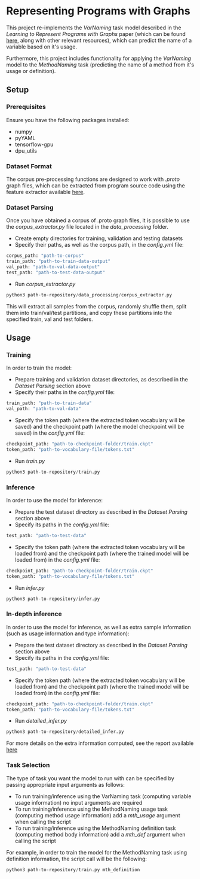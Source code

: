 # Representing Programs with Graphs

This project re-implements the _VarNaming_ task model described in the _Learning to Represent Programs with Graphs_ paper 
(which can be found [here](https://ml4code.github.io/publications/allamanis2018learning/), along with other relevant resources), 
which can predict the name of a variable based on it's usage.

Furthermore, this project includes functionality for applying the _VarNaming_ model to the _MethodNaming_ task 
(predicting the name of a method from it's usage or definition). 


## Setup 
### Prerequisites

Ensure you have the following packages installed:

- numpy
- pyYAML
- tensorflow-gpu
- dpu_utils


### Dataset Format

The corpus pre-processing functions are designed to work with _.proto_ 
graph files, which can be extracted from program source code using the feature
extractor available [here](https://github.com/acr31/features-javac).




### Dataset Parsing

Once you have obtained a corpus of .proto graph files, it is possible
to use the _corpus_extractor.py_ file located in the _data_processing_ folder.

- Create empty directories for training, validation and testing datasets
- Specify their paths, as well as the corpus path, in the
_config.yml_ file:
```python
corpus_path: "path-to-corpus"
train_path: "path-to-train-data-output"
val_path: "path-to-val-data-output"
test_path: "path-to-test-data-output"
```
- Run _corpus_extractor.py_ 

```python
python3 path-to-repository/data_processing/corpus_extractor.py
```

This will extract all samples from the corpus, randomly shuffle them,
split them into train/val/test partitions, and copy these partitions into the specified
train, val and test folders.



## Usage

### Training 

In order to train the model:

- Prepare training and validation dataset directories, 
as described in the _Dataset Parsing_ section above
- Specify their paths in the _config.yml_ file:
```python
train_path: "path-to-train-data"
val_path: "path-to-val-data"
```
- Specify the token path 
(where the extracted token vocabulary will be saved)
and the checkpoint path (where the model checkpoint will be saved) in the _config.yml_ file:
```python
checkpoint_path: "path-to-checkpoint-folder/train.ckpt"
token_path: "path-to-vocabulary-file/tokens.txt"
```
- Run _train.py_

```python
python3 path-to-repository/train.py
```


### Inference

In order to use the model for inference:

- Prepare the test dataset directory
as described in the _Dataset Parsing_ section above
- Specify its paths in the _config.yml_ file:
```python
test_path: "path-to-test-data"
```
- Specify the token path 
(where the extracted token vocabulary will be loaded from)
and the checkpoint path (where the trained model will be loaded from) in the _config.yml_ file:
```python
checkpoint_path: "path-to-checkpoint-folder/train.ckpt"
token_path: "path-to-vocabulary-file/tokens.txt"
```
- Run _infer.py_

```python
python3 path-to-repository/infer.py
```


### In-depth inference

In order to use the model for inference, as well as extra sample information
(such as usage information and type information):

- Prepare the test dataset directory
as described in the _Dataset Parsing_ section above
- Specify its paths in the _config.yml_ file:
```python
test_path: "path-to-test-data"
```
- Specify the token path 
(where the extracted token vocabulary will be loaded from)
and the checkpoint path (where the trained model will be loaded from) in the _config.yml_ file:
```python
checkpoint_path: "path-to-checkpoint-folder/train.ckpt"
token_path: "path-to-vocabulary-file/tokens.txt"
```
- Run _detailed_infer.py_

```python
python3 path-to-repository/detailed_infer.py
```

For more details on the extra information computed, see the report 
available [here](link_TBC)



### Task Selection
The type of task you want the model to run with can be specified by passing 
appropriate input arguments as follows:

- To run training/inference using the VarNaming task (computing variable usage information)
no input arguments are required
- To run training/inference using the MethodNaming usage task (computing method usage information)
add a _mth_usage_ argument when calling the script
- To run training/inference using the MethodNaming definition task (computing method body information)
add a _mth_def_ argument when calling the script

For example, in order to train the model for the MethodNaming task using 
definition information, the script call will be the following:

```python
python3 path-to-repository/train.py mth_definition
```
